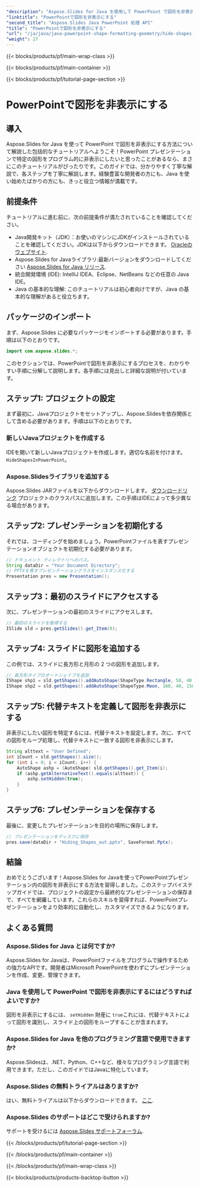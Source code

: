 ```yaml
---
"description": "Aspose.Slides for Java を使用して PowerPoint で図形を非表示にする方法を、詳細なステップバイステップガイドで学びましょう。あらゆるレベルの Java 開発者に最適です。"
"linktitle": "PowerPointで図形を非表示にする"
"second_title": "Aspose.Slides Java PowerPoint 処理 API"
"title": "PowerPointで図形を非表示にする"
"url": "/ja/java/java-powerpoint-shape-formatting-geometry/hide-shapes-powerpoint/"
"weight": 27
---
```


{{< blocks/products/pf/main-wrap-class >}}

{{< blocks/products/pf/main-container >}}

{{< blocks/products/pf/tutorial-page-section >}}

# PowerPointで図形を非表示にする

## 導入
Aspose.Slides for Java を使って PowerPoint で図形を非表示にする方法について解説した包括的なチュートリアルへようこそ！PowerPoint プレゼンテーションで特定の図形をプログラム的に非表示にしたいと思ったことがあるなら、まさにこのチュートリアルがぴったりです。このガイドでは、分かりやすく丁寧な解説で、各ステップを丁寧に解説します。経験豊富な開発者の方にも、Java を使い始めたばかりの方にも、きっと役立つ情報が満載です。
## 前提条件
チュートリアルに進む前に、次の前提条件が満たされていることを確認してください。
- Java開発キット（JDK）：お使いのマシンにJDKがインストールされていることを確認してください。JDKは以下からダウンロードできます。 [Oracleのウェブサイト](https://www。oracle.com/java/technologies/javase-downloads.html).
- Aspose.Slides for Javaライブラリ:最新バージョンをダウンロードしてください [Aspose.Slides for Java リリース](https://releases。aspose.com/slides/java/).
- 統合開発環境 (IDE): IntelliJ IDEA、Eclipse、NetBeans などの任意の Java IDE。
- Java の基本的な理解: このチュートリアルは初心者向けですが、Java の基本的な理解があると役立ちます。
## パッケージのインポート
まず、Aspose.Slides に必要なパッケージをインポートする必要があります。手順は以下のとおりです。
```java
import com.aspose.slides.*;

```
このセクションでは、PowerPointで図形を非表示にするプロセスを、わかりやすい手順に分解して説明します。各手順には見出しと詳細な説明が付いています。
## ステップ1: プロジェクトの設定
まず最初に、Javaプロジェクトをセットアップし、Aspose.Slidesを依存関係として含める必要があります。手順は以下のとおりです。
### 新しいJavaプロジェクトを作成する
IDEを開いて新しいJavaプロジェクトを作成します。適切な名前を付けます。 `HideShapesInPowerPoint`。
### Aspose.Slidesライブラリを追加する
Aspose.Slides JARファイルを以下からダウンロードします。 [ダウンロードリンク](https://releases.aspose.com/slides/java/) プロジェクトのクラスパスに追加します。この手順はIDEによって多少異なる場合があります。
## ステップ2: プレゼンテーションを初期化する
それでは、コーディングを始めましょう。PowerPointファイルを表すプレゼンテーションオブジェクトを初期化する必要があります。
```java
// ドキュメント ディレクトリへのパス。
String dataDir = "Your Document Directory";
// PPTXを表すプレゼンテーションクラスをインスタンス化する
Presentation pres = new Presentation();
```

## ステップ3：最初のスライドにアクセスする
次に、プレゼンテーションの最初のスライドにアクセスします。
```java
// 最初のスライドを取得する
ISlide sld = pres.getSlides().get_Item(0);
```
## ステップ4: スライドに図形を追加する
この例では、スライドに長方形と月形の 2 つの図形を追加します。
```java
// 長方形タイプのオートシェイプを追加
IShape shp1 = sld.getShapes().addAutoShape(ShapeType.Rectangle, 50, 40, 150, 50);
IShape shp2 = sld.getShapes().addAutoShape(ShapeType.Moon, 160, 40, 150, 50);
```
## ステップ5: 代替テキストを定義して図形を非表示にする
非表示にしたい図形を特定するには、代替テキストを設定します。次に、すべての図形をループ処理し、代替テキストに一致する図形を非表示にします。
```java
String alttext = "User Defined";
int iCount = sld.getShapes().size();
for (int i = 0; i < iCount; i++) {
    AutoShape ashp = (AutoShape) sld.getShapes().get_Item(i);
    if (ashp.getAlternativeText().equals(alttext)) {
        ashp.setHidden(true);
    }
}
```
## ステップ6: プレゼンテーションを保存する
最後に、変更したプレゼンテーションを目的の場所に保存します。
```java
// プレゼンテーションをディスクに保存
pres.save(dataDir + "Hiding_Shapes_out.pptx", SaveFormat.Pptx);
```
## 結論
おめでとうございます！Aspose.Slides for Javaを使ってPowerPointプレゼンテーション内の図形を非表示にする方法を習得しました。このステップバイステップガイドでは、プロジェクトの設定から最終的なプレゼンテーションの保存まで、すべてを網羅しています。これらのスキルを習得すれば、PowerPointプレゼンテーションをより効率的に自動化し、カスタマイズできるようになります。
## よくある質問
### Aspose.Slides for Java とは何ですか?
Aspose.Slides for Javaは、PowerPointファイルをプログラムで操作するための強力なAPIです。開発者はMicrosoft PowerPointを使わずにプレゼンテーションを作成、変更、管理できます。
### Java を使用して PowerPoint で図形を非表示にするにはどうすればよいですか?
図形を非表示にするには、 `setHidden` 財産に `true`これには、代替テキストによって図形を識別し、スライド上の図形をループすることが含まれます。
### Aspose.Slides for Java を他のプログラミング言語で使用できますか?
Aspose.Slidesは、.NET、Python、C++など、様々なプログラミング言語で利用できます。ただし、このガイドではJavaに特化しています。
### Aspose.Slides の無料トライアルはありますか?
はい、無料トライアルは以下からダウンロードできます。 [ここ](https://releases。aspose.com/).
### Aspose.Slides のサポートはどこで受けられますか?
サポートを受けるには [Aspose.Slides サポートフォーラム](https://forum。aspose.com/c/slides/11).

{{< /blocks/products/pf/tutorial-page-section >}}

{{< /blocks/products/pf/main-container >}}

{{< /blocks/products/pf/main-wrap-class >}}

{{< blocks/products/products-backtop-button >}}